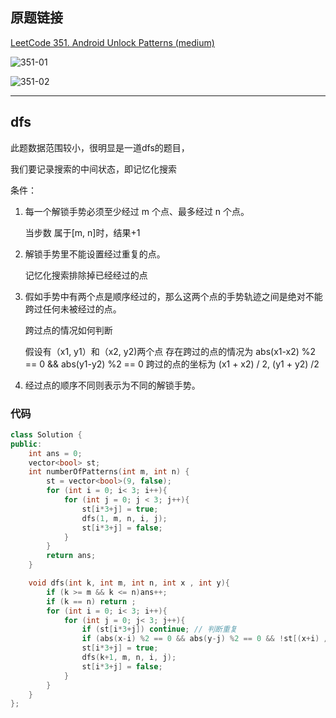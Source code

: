 ## 原题链接

[LeetCode 351. Android Unlock Patterns (medium)](https://leetcode-cn.com/problems/android-unlock-patterns/)

![351-01](https://muyids.oss-cn-beijing.aliyuncs.com/351-01.png)

![351-02](https://muyids.oss-cn-beijing.aliyuncs.com/351-02.png)

---

## dfs

此题数据范围较小，很明显是一道dfs的题目，

我们要记录搜索的中间状态，即记忆化搜索

条件：

1. 每一个解锁手势必须至少经过 m 个点、最多经过 n 个点。

    当步数 属于[m, n]时，结果+1

2. 解锁手势里不能设置经过重复的点。
    
    记忆化搜索排除掉已经经过的点
3. 假如手势中有两个点是顺序经过的，那么这两个点的手势轨迹之间是绝对不能跨过任何未被经过的点。

    跨过点的情况如何判断

    假设有（x1, y1）和（x2, y2)两个点
    存在跨过的点的情况为 abs(x1-x2) %2 == 0 && abs(y1-y2) %2 == 0
    跨过的点的坐标为 (x1 + x2) / 2, (y1 + y2) /2

4. 经过点的顺序不同则表示为不同的解锁手势。


### 代码

```cpp
class Solution {
public:
    int ans = 0;
    vector<bool> st;
    int numberOfPatterns(int m, int n) {
        st = vector<bool>(9, false);
        for (int i = 0; i< 3; i++){
            for (int j = 0; j < 3; j++){
                st[i*3+j] = true;
                dfs(1, m, n, i, j);
                st[i*3+j] = false;
            }
        }
        return ans;
    }

    void dfs(int k, int m, int n, int x , int y){
        if (k >= m && k <= n)ans++;
        if (k == n) return ;
        for (int i = 0; i< 3; i++){
            for (int j = 0; j< 3; j++){
                if (st[i*3+j]) continue; // 判断重复
                if (abs(x-i) %2 == 0 && abs(y-j) %2 == 0 && !st[(x+i) /2*3 + (y+j) /2]) continue; // 经过的点，还没有被选择
                st[i*3+j] = true;
                dfs(k+1, m, n, i, j);
                st[i*3+j] = false;
            }
        }
    }
};
```
